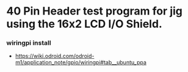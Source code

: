 # 40 Pin Header test program for jig using the 16x2 LCD I/O Shield.

### wiringpi install
* https://wiki.odroid.com/odroid-m1/application_note/gpio/wiringpi#tab__ubuntu_ppa
